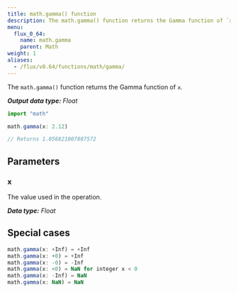 ```yaml
---
title: math.gamma() function
description: The math.gamma() function returns the Gamma function of `x`.
menu:
  flux_0_64:
    name: math.gamma
    parent: Math
weight: 1
aliases:
  - /flux/v0.64/functions/math/gamma/
---
```


The `math.gamma()` function returns the Gamma function of `x`.

_**Output data type:** Float_

```js
import "math"

math.gamma(x: 2.12)

// Returns 1.056821007887572
```

## Parameters

### x
The value used in the operation.

_**Data type:** Float_

## Special cases
```js
math.gamma(x: +Inf) = +Inf
math.gamma(x: +0) = +Inf
math.gamma(x: -0) = -Inf
math.gamma(x: <0) = NaN for integer x < 0
math.gamma(x: -Inf) = NaN
math.gamma(x: NaN) = NaN
```
